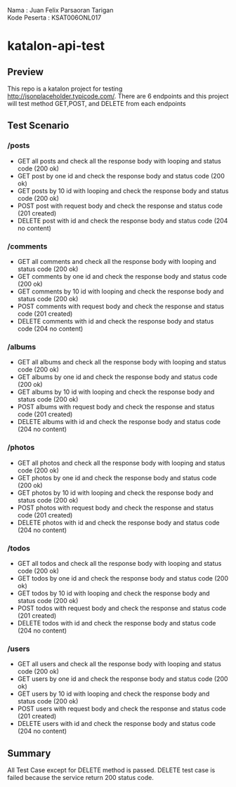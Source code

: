 Nama : Juan Felix Parsaoran Tarigan <br>
Kode Peserta : KSAT006ONL017

# katalon-api-test

## Preview
This repo is a katalon project for testing http://jsonplaceholder.typicode.com/. There are 6 endpoints and this project will test method GET,POST, and DELETE from each endpoints

## Test Scenario
### /posts
- GET all posts and check all the response body with looping and status code (200 ok)
- GET post by one id and check the response body and status code (200 ok)
- GET posts by 10 id with looping and check the response body and status code (200 ok)
- POST post with request body and check the response and status code (201 created)
- DELETE post with id and check the response body and status code (204 no content)

### /comments
- GET all comments and check all the response body with looping and status code (200 ok)
- GET comments by one id and check the response body and status code (200 ok)
- GET comments by 10 id with looping and check the response body and status code (200 ok)
- POST comments with request body and check the response and status code (201 created)
- DELETE comments with id and check the response body and status code (204 no content)

### /albums
- GET all albums and check all the response body with looping and status code (200 ok)
- GET albums by one id and check the response body and status code (200 ok)
- GET albums by 10 id with looping and check the response body and status code (200 ok)
- POST albums with request body and check the response and status code (201 created)
- DELETE albums with id and check the response body and status code (204 no content)

### /photos
- GET all photos and check all the response body with looping and status code (200 ok)
- GET photos by one id and check the response body and status code (200 ok)
- GET photos by 10 id with looping and check the response body and status code (200 ok)
- POST photos with request body and check the response and status code (201 created)
- DELETE photos with id and check the response body and status code (204 no content)

### /todos
- GET all todos and check all the response body with looping and status code (200 ok)
- GET todos by one id and check the response body and status code (200 ok)
- GET todos by 10 id with looping and check the response body and status code (200 ok)
- POST todos with request body and check the response and status code (201 created)
- DELETE todos with id and check the response body and status code (204 no content)

### /users
- GET all users and check all the response body with looping and status code (200 ok)
- GET users by one id and check the response body and status code (200 ok)
- GET users by 10 id with looping and check the response body and status code (200 ok)
- POST users with request body and check the response and status code (201 created)
- DELETE users with id and check the response body and status code (204 no content)

## Summary
All Test Case except for DELETE method is passed. DELETE test case is failed because the service return 200 status code.



